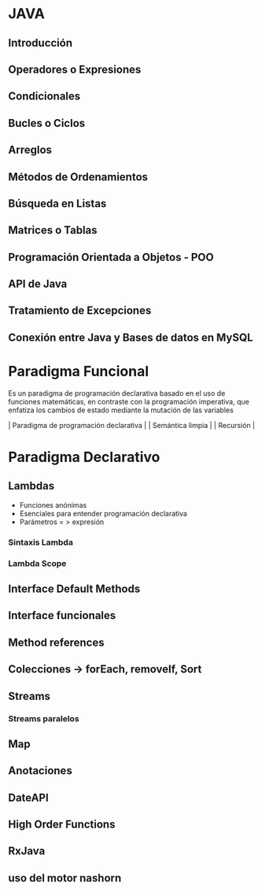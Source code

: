 # JAVA
## Introducción



## Operadores o Expresiones



## Condicionales



## Bucles o Ciclos


## Arreglos


## Métodos de Ordenamientos


## Búsqueda en Listas


## Matrices o Tablas


## Programación Orientada a Objetos - POO


## API de Java

## Tratamiento de Excepciones
## Conexión entre Java y Bases de datos en MySQL


# Paradigma Funcional

Es un paradigma de programación declarativa basado en el uso de funciones matemáticas, en contraste con la programación imperativa,
que enfatiza los cambios de estado mediante la mutación de las variables

| Paradigma de programación declarativa |
| Semántica limpia |
| Recursión |

# Paradigma Declarativo

## Lambdas

 * Funciones anónimas 
 * Esenciales para entender programación declarativa
 * Parámetros = > expresión
 
### Sintaxis Lambda
 
 
### Lambda Scope
 
## Interface Default Methods
 
## Interface funcionales
 
## Method references
 
## Colecciones -> forEach, removeIf, Sort
 
## Streams
 
### Streams paralelos

## Map
 
## Anotaciones

## DateAPI

## High Order Functions

## RxJava

## uso del motor nashorn
